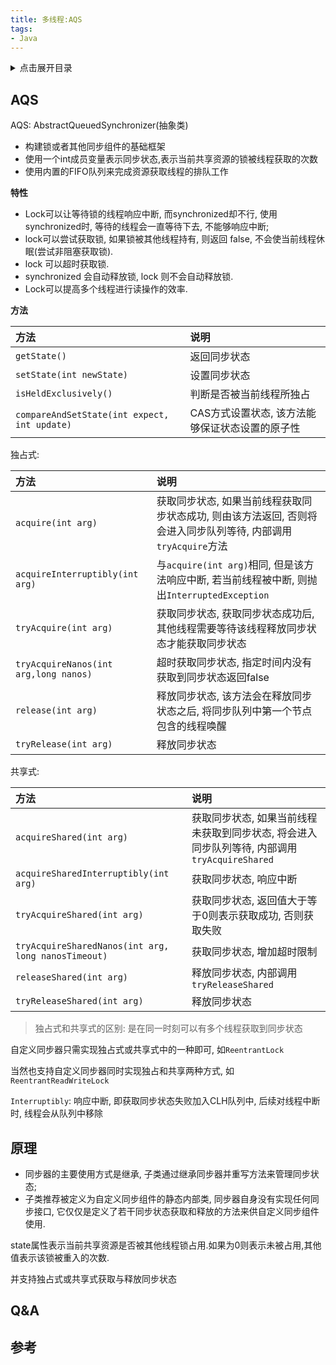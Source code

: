 ```yaml
---
title: 多线程:AQS
tags:
- Java
---
```

<details>
<summary>点击展开目录</summary>
<!-- TOC -->

- [AQS](#aqs)
- [原理](#原理)
- [Q&A](#qa)
- [参考](#参考)

<!-- /TOC -->
</details>

## AQS

AQS: AbstractQueuedSynchronizer(抽象类)

* 构建锁或者其他同步组件的基础框架
* 使用一个int成员变量表示同步状态,表示当前共享资源的锁被线程获取的次数
* 使用内置的FIFO队列来完成资源获取线程的排队工作

**特性**

* Lock可以让等待锁的线程响应中断, 而synchronized却不行, 使用synchronized时, 等待的线程会一直等待下去, 不能够响应中断;
* lock可以尝试获取锁, 如果锁被其他线程持有, 则返回 false, 不会使当前线程休眠(尝试非阻塞获取锁).
* lock 可以超时获取锁.
* synchronized 会自动释放锁, lock 则不会自动释放锁.
* Lock可以提高多个线程进行读操作的效率.

**方法**

| 方法                                         | 说明                                            |
| :------------------------------------------- | :---------------------------------------------- |
| `getState()`                                 | 返回同步状态                                    |
| `setState(int newState)`                     | 设置同步状态                                    |
| `isHeldExclusively()`                        | 判断是否被当前线程所独占                        |
| `compareAndSetState(int expect, int update)` | CAS方式设置状态, 该方法能够保证状态设置的原子性 |

独占式:

| 方法                                  | 说明                                                         |
| :------------------------------------ | :----------------------------------------------------------- |
| `acquire(int arg)`                    | 获取同步状态, 如果当前线程获取同步状态成功, 则由该方法返回, 否则将会进入同步队列等待, 内部调用`tryAcquire`方法 |
| `acquireInterruptibly(int arg)`       | 与`acquire(int arg)`相同, 但是该方法响应中断, 若当前线程被中断, 则抛出`InterruptedException` |
| `tryAcquire(int arg)`                 | 获取同步状态, 获取同步状态成功后, 其他线程需要等待该线程释放同步状态才能获取同步状态 |
| `tryAcquireNanos(int arg,long nanos)` | 超时获取同步状态, 指定时间内没有获取到同步状态返回false      |
| `release(int arg)`                    | 释放同步状态, 该方法会在释放同步状态之后, 将同步队列中第一个节点包含的线程唤醒 |
| `tryRelease(int arg)`                 | 释放同步状态                                                 |

共享式:

| 方法                                                | 说明                                                         |
| :-------------------------------------------------- | :----------------------------------------------------------- |
| `acquireShared(int arg)`                            | 获取同步状态, 如果当前线程未获取到同步状态, 将会进入同步队列等待, 内部调用`tryAcquireShared` |
| `acquireSharedInterruptibly(int arg)`               | 获取同步状态, 响应中断                                       |
| `tryAcquireShared(int arg)`                         | 获取同步状态, 返回值大于等于0则表示获取成功, 否则获取失败    |
| `tryAcquireSharedNanos(int arg, long nanosTimeout)` | 获取同步状态, 增加超时限制                                   |
| `releaseShared(int arg)`                            | 释放同步状态, 内部调用`tryReleaseShared`                     |
| `tryReleaseShared(int arg)`                         | 释放同步状态                                                 |

> 独占式和共享式的区别: 是在同一时刻可以有多个线程获取到同步状态

自定义同步器只需实现独占式或共享式中的一种即可, 如`ReentrantLock`

当然也支持自定义同步器同时实现独占和共享两种方式, 如`ReentrantReadWriteLock`


`Interruptibly`: 响应中断, 即获取同步状态失败加入CLH队列中, 后续对线程中断时, 线程会从队列中移除

## 原理

* 同步器的主要使用方式是继承, 子类通过继承同步器并重写方法来管理同步状态;
* 子类推荐被定义为自定义同步组件的静态内部类, 同步器自身没有实现任何同步接口, 它仅仅是定义了若干同步状态获取和释放的方法来供自定义同步组件使用.

state属性表示当前共享资源是否被其他线程锁占用.如果为0则表示未被占用,其他值表示该锁被重入的次数.

并支持独占式或共享式获取与释放同步状态

## Q&A

## 参考
